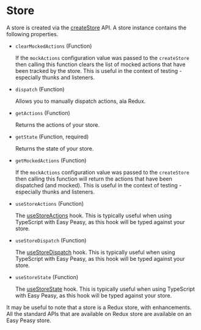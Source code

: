 # Store

A store is created via the [createStore](/docs/api/create-store) API. A store instance contains the following properties.

  - `clearMockedActions` (Function)

    If the `mockActions` configuration value was passed to the `createStore` then calling this function clears the list of mocked actions that have been tracked by the store. This is useful in the context of testing - especially thunks and listeners.

  - `dispatch` (Function)

    Allows you to manually dispatch actions, ala Redux.

  - `getActions` (Function)

    Returns the actions of your store.

  - `getState` (Function, required)

    Returns the state of your store.

  - `getMockedActions` (Function)

    If the `mockActions` configuration value was passed to the `createStore` then calling this function will return the actions that have been dispatched (and mocked). This is useful in the context of testing - especially thunks and listeners.

  - `useStoreActions` (Function)

    The [useStoreActions](/docs/api/use-store-actions) hook. This is typically useful when using TypeScript with Easy Peasy, as this hook will be typed against your store.

  - `useStoreDispatch` (Function)

    The [useStoreDispatch](/docs/api/use-store-dispatch) hook. This is typically useful when using TypeScript with Easy Peasy, as this hook will be typed against your store.

  - `useStoreState` (Function)

    The [useStoreState](/docs/api/use-store-state) hook. This is typically useful when using TypeScript with Easy Peasy, as this hook will be typed against your store.

It may be useful to note that a store is a Redux store, with enhancements. All the standard APIs that are available on Redux store are available on an Easy Peasy store.